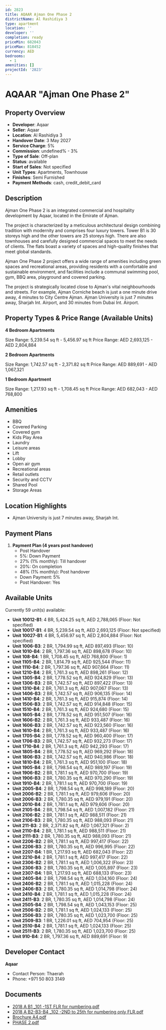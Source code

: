 ```yaml
---
id: 2823
title: AQAAR Ajman One Phase 2
districtName: Al Rashidiya 3
type: apartment
location: ''
developer: ''
completion: ready
priceMin: 682043
priceMax: 818452
currency: AED
bedrooms:
  - 1
amenities: []
projectId: '2823'
---
```


# AQAAR "Ajman One Phase 2"

## Property Overview
- **Developer**: Aqaar
- **Seller**: Aqaar
- **Location**: Al Rashidiya 3
- **Handover Date**: 3 May 2027
- **Service Charge**: 5%
- **Commission**: undefined% - 3%
- **Type of Sale**: Off-plan
- **Status**: available
- **Start of Sales**: Not specified
- **Unit Types**: Apartments, Townhouse
- **Finishes**: Semi Furnished
- **Payment Methods**: cash, credit_debit_card

## Description
Ajman One Phase 2 is an integrated commercial and hospitality development by Aqaar, located in the Emirate of Ajman. 

The project is characterized by a meticulous architectural design combining tradition with modernity and comprises four luxury towers. Tower B1 is 30 storeys high and the other towers are 25 storeys high. There are also townhouses and carefully designed commercial spaces to meet the needs of clients. The flats boast a variety of spaces and high-quality finishes that meet global standards.

Ajman One Phase 2 project offers a wide range of amenities including green spaces and recreational areas, providing residents with a comfortable and sustainable environment, and facilities include a communal swimming pool, gym, BBQ area, playground and covered parking.

The project is strategically located close to Ajman's vital neighbourhoods and streets. For example, Ajman Corniche beach is just a one minute drive away, 4 minutes to City Centre Ajman. Ajman University is just 7 minutes away, Sharjah Int. Airport, and 30 minutes from Dubai Int. Airport.

## Property Types & Price Range (Available Units)
**4 Bedroom Apartments**

Size Range: 5,239.54 sq ft - 5,456.97 sq ft
Price Range: AED 2,693,125 - AED 2,804,884

**2 Bedroom Apartments**

Size Range: 1,742.57 sq ft - 2,371.82 sq ft
Price Range: AED 889,691 - AED 1,067,321

**1 Bedroom Apartment**

Size Range: 1,217.93 sq ft - 1,708.45 sq ft
Price Range: AED 682,043 - AED 768,800

## Amenities
- BBQ
- Covered Parking
- Covered gym
- Kids Play Area
- Laundry
- Leisure areas
- Lift
- Lobby
- Open air gym
- Recreational areas
- Retail outlets
- Security and CCTV
- Shared Pool
- Storage Areas

## Location Highlights
- Ajman University is just 7 minutes away, Sharjah Int.

## Payment Plans
1. **Payment Plan (4 years post handover)**
   - Post Handover
   - 5%: Down Payment
   - 27% (1% monthly): Till handover
   - 20%: On completion
   - 48% (1% monthly): Post handover
   - Down Payment: 5%
   - Post Handover: Yes

## Available Units
Currently 59 unit(s) available:
- **Unit 10012-B1**: 4 BR, 5,424.25 sq ft, AED 2,788,065 (Floor: Not specified)
- **Unit 10017-B1**: 4 BR, 5,239.54 sq ft, AED 2,693,125 (Floor: Not specified)
- **Unit 10027-B1**: 4 BR, 5,456.97 sq ft, AED 2,804,884 (Floor: Not specified)
- **Unit 1006-B3**: 2 BR, 1,794.99 sq ft, AED 897,493 (Floor: 10)
- **Unit 1010-B4**: 2 BR, 1,797.36 sq ft, AED 898,678 (Floor: 10)
- **Unit 108-B4**: 1 BR, 1,708.45 sq ft, AED 768,800 (Floor: 1)
- **Unit 1105-B4**: 2 BR, 1,814.79 sq ft, AED 925,544 (Floor: 11)
- **Unit 1110-B4**: 2 BR, 1,797.36 sq ft, AED 907,664 (Floor: 11)
- **Unit 1210-B4**: 2 BR, 1,761.3 sq ft, AED 898,261 (Floor: 12)
- **Unit 1305-B4**: 2 BR, 1,778.52 sq ft, AED 924,829 (Floor: 13)
- **Unit 1306-B3**: 2 BR, 1,742.57 sq ft, AED 897,422 (Floor: 13)
- **Unit 1310-B4**: 2 BR, 1,761.3 sq ft, AED 907,067 (Floor: 13)
- **Unit 1406-B3**: 2 BR, 1,742.57 sq ft, AED 906,135 (Floor: 14)
- **Unit 1410-B4**: 2 BR, 1,761.3 sq ft, AED 915,874 (Floor: 14)
- **Unit 1506-B3**: 2 BR, 1,742.57 sq ft, AED 914,848 (Floor: 15)
- **Unit 1510-B4**: 2 BR, 1,761.3 sq ft, AED 924,680 (Floor: 15)
- **Unit 1605-B4**: 2 BR, 1,778.52 sq ft, AED 951,507 (Floor: 16)
- **Unit 1606-B2**: 2 BR, 1,761.3 sq ft, AED 933,487 (Floor: 16)
- **Unit 1606-B3**: 2 BR, 1,742.57 sq ft, AED 923,560 (Floor: 16)
- **Unit 1610-B4**: 2 BR, 1,761.3 sq ft, AED 933,487 (Floor: 16)
- **Unit 1705-B4**: 2 BR, 1,778.52 sq ft, AED 960,400 (Floor: 17)
- **Unit 1706-B3**: 2 BR, 1,742.57 sq ft, AED 932,273 (Floor: 17)
- **Unit 1710-B4**: 2 BR, 1,761.3 sq ft, AED 942,293 (Floor: 17)
- **Unit 1805-B4**: 2 BR, 1,778.52 sq ft, AED 969,292 (Floor: 18)
- **Unit 1806-B3**: 2 BR, 1,742.57 sq ft, AED 940,986 (Floor: 18)
- **Unit 1810-B4**: 2 BR, 1,761.3 sq ft, AED 951,100 (Floor: 18)
- **Unit 1905-B4**: 2 BR, 1,798.54 sq ft, AED 989,197 (Floor: 19)
- **Unit 1906-B2**: 2 BR, 1,781.1 sq ft, AED 970,700 (Floor: 19)
- **Unit 1906-B3**: 2 BR, 1,780.35 sq ft, AED 970,290 (Floor: 19)
- **Unit 1910-B4**: 2 BR, 1,781.1 sq ft, AED 970,700 (Floor: 19)
- **Unit 2005-B4**: 2 BR, 1,798.54 sq ft, AED 998,189 (Floor: 20)
- **Unit 2006-B2**: 2 BR, 1,781.1 sq ft, AED 979,606 (Floor: 20)
- **Unit 2006-B3**: 2 BR, 1,780.35 sq ft, AED 979,191 (Floor: 20)
- **Unit 2010-B4**: 2 BR, 1,781.1 sq ft, AED 979,606 (Floor: 20)
- **Unit 2105-B4**: 2 BR, 1,798.54 sq ft, AED 1,007,182 (Floor: 21)
- **Unit 2106-B2**: 2 BR, 1,781.1 sq ft, AED 988,511 (Floor: 21)
- **Unit 2106-B3**: 2 BR, 1,780.35 sq ft, AED 988,093 (Floor: 21)
- **Unit 211-B3**: 2 BR, 2,371.82 sq ft, AED 1,067,321 (Floor: 2)
- **Unit 2110-B4**: 2 BR, 1,781.1 sq ft, AED 988,511 (Floor: 21)
- **Unit 2111-B3**: 2 BR, 1,780.35 sq ft, AED 988,093 (Floor: 21)
- **Unit 2206-B2**: 2 BR, 1,781.1 sq ft, AED 997,417 (Floor: 22)
- **Unit 2206-B3**: 2 BR, 1,780.35 sq ft, AED 996,995 (Floor: 22)
- **Unit 2207-B4**: 1 BR, 1,217.93 sq ft, AED 682,043 (Floor: 22)
- **Unit 2210-B4**: 2 BR, 1,781.1 sq ft, AED 997,417 (Floor: 22)
- **Unit 2306-B2**: 2 BR, 1,781.1 sq ft, AED 1,006,322 (Floor: 23)
- **Unit 2306-B3**: 2 BR, 1,780.35 sq ft, AED 1,005,897 (Floor: 23)
- **Unit 2307-B4**: 1 BR, 1,217.93 sq ft, AED 688,133 (Floor: 23)
- **Unit 2405-B4**: 2 BR, 1,798.54 sq ft, AED 1,034,160 (Floor: 24)
- **Unit 2406-B2**: 2 BR, 1,781.1 sq ft, AED 1,015,228 (Floor: 24)
- **Unit 2406-B3**: 2 BR, 1,780.35 sq ft, AED 1,014,798 (Floor: 24)
- **Unit 2410-B4**: 2 BR, 1,781.1 sq ft, AED 1,015,228 (Floor: 24)
- **Unit 2411-B3**: 2 BR, 1,780.35 sq ft, AED 1,014,798 (Floor: 24)
- **Unit 2505-B4**: 2 BR, 1,798.54 sq ft, AED 1,043,153 (Floor: 25)
- **Unit 2506-B2**: 2 BR, 1,781.1 sq ft, AED 1,024,133 (Floor: 25)
- **Unit 2506-B3**: 2 BR, 1,780.35 sq ft, AED 1,023,700 (Floor: 25)
- **Unit 2509-B3**: 1 BR, 1,226.01 sq ft, AED 704,954 (Floor: 25)
- **Unit 2510-B4**: 2 BR, 1,781.1 sq ft, AED 1,024,133 (Floor: 25)
- **Unit 2511-B3**: 2 BR, 1,780.35 sq ft, AED 1,023,700 (Floor: 25)
- **Unit 910-B4**: 2 BR, 1,797.36 sq ft, AED 889,691 (Floor: 9)

## Developer Contact
**Aqaar**
- Contact Person: Thaerah
- Phone: +971 50 803 3149

## Documents
- [2018 A B1 _101 -1ST FLR for numbering.pdf](https://cdn.geniemap.net/2024/08/16/yKFmpvbYGy4F3z2JdQVSf4xeJ9a0VqX2TA10Go6h.pdf)
- [2018 A B2-B3-B4 _102 -2ND to 25th for numbering only FLR.pdf](https://cdn.geniemap.net/2024/08/16/46NeO56jwYwdXLC445qswfWihvz7m0CKZYWEhxrt.pdf)
- [Brochure A4.pdf](https://cdn.geniemap.net/2024/08/16/0J53vmNt3eUdhuK7NkcG9ayLfClW11MZAFbI1ipq.pdf)
- [PHASE 2.pdf](https://cdn.geniemap.net/2025/02/04/JJ47CbTSowXM5gTKsIZdjk62ioZYE8LMAeIwyi24.pdf)

